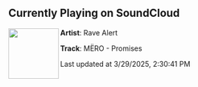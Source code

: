 ## Currently Playing on SoundCloud

[<img align="left" width="100" src="https://i1.sndcdn.com/artworks-KWNk1Al8W7wyUU9l-OEim7A-t500x500.jpg">](https://soundcloud.com/rave_alert/promises-mero-mstr-2?in=saxurn/sets/recursed)

**Artist**: Rave Alert 

**Track**: MËRO - Promises

Last updated at 3/29/2025, 2:30:41 PM
